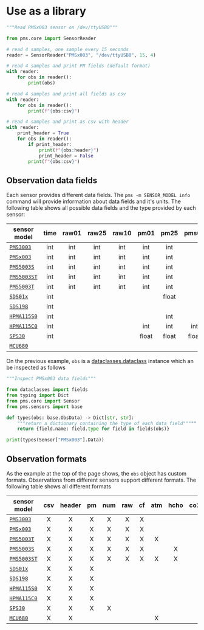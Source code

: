 # Use as a library

```python
"""Read PMSx003 sensor on /dev/ttyUSB0"""

from pms.core import SensorReader

# read 4 samples, one sample every 15 seconds
reader = SensorReader("PMSx003", "/dev/ttyUSB0", 15, 4)

# read 4 samples and print PM fields (default format)
with reader:
    for obs in reader():
        print(obs)

# read 4 samples and print all fields as csv
with reader:
    for obs in reader():
        print(f"{obs:csv}")

# read 4 samples and print as csv with header
with reader:
    print_header = True
    for obs in reader():
        if print_header:
            print(f"{obs:header}")
            print_header = False
        print(f"{obs:csv}")
```

## Observation data fields

Each sensor provides different data fields. The `pms -m SENSOR_MODEL info` command will provide information about data fields and it's units.
The following table shows all possible data fields and the type provided by each sensor:

| sensor model    | time  | raw01 | raw25 | raw10 | pm01  | pm25  | pms04 | pm10  | pm100 | n0_3  | n0_5  | n1_0  | n2_5  | n4_0  | n5_0  | n10_0 | HCHO  | temp  | rhum  | pres  | diam  | IAQ_acc |  IAQ  |  gas  |  alt  |
| --------------- | :---: | :---: | :---: | :---: | :---: | :---: | :---: | :---: | :---: | :---: | :---: | :---: | :---: | :---: | :---: | :---: | :---: | :---: | :---: | :---: | :---: | :-----: | :---: | :---: | :---: |
| [`PMS3003`][]   |  int  |  int  |  int  |  int  |  int  |  int  |       |  int  |       | float | float | float | float |       | float | float |
| [`PMSx003`][]   |  int  |  int  |  int  |  int  |  int  |  int  |       |  int  |       | float | float | float | float |       | float | float |
| [`PMS5003S`][]  |  int  |  int  |  int  |  int  |  int  |  int  |       |  int  |       | float | float | float | float |       | float | float |  int  |
| [`PMS5003ST`][] |  int  |  int  |  int  |  int  |  int  |  int  |       |  int  |       | float | float | float | float |       | float | float |  int  | float | float |
| [`PMS5003T`][]  |  int  |  int  |  int  |  int  |  int  |  int  |       |  int  |       | float | float | float | float |       |       |       |       | float | float |
| [`SDS01x`][]    |  int  |       |       |       |       | float |       | float |
| [`SDS198`][]    |  int  |       |       |       |       |       |       |       |  int  |
| [`HPMA115S0`][] |  int  |       |       |       |       |  int  |       |  int  |
| [`HPMA115C0`][] |  int  |       |       |       |  int  |  int  |  int  |  int  |
| [`SPS30`][]     |  int  |       |       |       | float | float | float | float |       |       | float | float | float | float |       | float |       |       |       |       | float |
| [`MCU680`]      |       |       |       |       |       |       |       |       |       |       |       |       |       |       |       |       |       | float | float | float |       |   int   |  int  |  int  |  int  |

[`PMS3003`]:  /docs/sensors/Plantower.md#PMS3003
[`PMSx003`]:  /docs/sensors/Plantower.md#PMSx003
[`PMS5003T`]: /docs/sensors/Plantower.md#PMS5003T
[`PMS5003S`]: /docs/sensors/Plantower.md#PMS5003S
[`PMS5003ST`]:/docs/sensors/Plantower.md#PMS5003ST
[`SDS01x`]:   /docs/sensors/NovaFitness.md#SDS01x
[`SDS198`]:   /docs/sensors/NovaFitness.md#SDS198
[`HPMA115S0`]:/docs/sensors/Honeywell.md#HPMA115S0
[`HPMA115C0`]:/docs/sensors/Honeywell.md#HPMA115C0
[`SPS30`]:    /docs/sensors/Senserion.md#SPS30
[`MCU680`]:   /docs/sensors/mcu680.md#MCU680

On the previous example, `obs` is a [dataclasses.dataclass][] instance which an be inspected as follows

```python
"""Inspect PMSx003 data fields"""

from dataclasses import fields
from typing import Dict
from pms.core import Sensor
from pms.sensors import base

def types(obs: base.ObsData) -> Dict[str, str]:
    """return a dictionary containing the type of each data field"""""
    return {field.name: field.type for field in fields(obs)}

print(types(Sensor["PMSx003"].Data))
```

[dataclasses.dataclass]: https://docs.python.org/3/library/dataclasses.html#dataclasses.dataclass

## Observation formats

As the example at the top of the page shows, the `obs` object has custom formats.
Observations from different sensors support different formats.
The following table shows all different formats

| sensor model  |  csv  | header |  pm   |  num  |  raw  |  cf   |  atm  | hcho  |  co2  |  bme  | bsec  |
| ------------- | :---: | :----: | :---: | :---: | :---: | :---: | :---: | :---: | :---: | :---: | :---: |
| [`PMS3003`]   |   X   |   X    |   X   |   X   |   X   |   X   |       |       |       |       |       |
| [`PMSx003`]   |   X   |   X    |   X   |   X   |   X   |   X   |       |       |       |       |       |
| [`PMS5003T`]  |   X   |   X    |   X   |   X   |   X   |   X   |   X   |       |       |       |       |
| [`PMS5003S`]  |   X   |   X    |   X   |   X   |   X   |   X   |       |   X   |       |       |       |
| [`PMS5003ST`] |   X   |   X    |   X   |   X   |   X   |   X   |   X   |   X   |       |       |       |
| [`SDS01x`]    |   X   |   X    |   X   |       |       |       |       |       |       |       |       |
| [`SDS198`]    |   X   |   X    |   X   |       |       |       |       |       |       |       |       |
| [`HPMA115S0`] |   X   |   X    |   X   |       |       |       |       |       |       |       |       |
| [`HPMA115C0`] |   X   |   X    |   X   |       |       |       |       |       |       |       |       |
| [`SPS30`]     |   X   |   X    |   X   |   X   |       |       |       |       |       |       |       |
| [`MCU680`]    |   X   |   X    |       |       |       |       |   X   |       |       |   X   |   X   |

